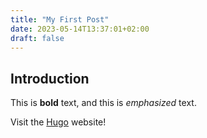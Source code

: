 ```yaml
---
title: "My First Post"
date: 2023-05-14T13:37:01+02:00
draft: false
---
```


## Introduction

This is **bold** text, and this is *emphasized* text.

Visit the [Hugo](https://gohugo.io) website!